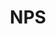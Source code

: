 ---
# This topic lives at
# https://digital.gov/topics/nps

# Topic Title
title: "NPS"

# description — keep it short and clear
summary: ""

# Weight
weight: 1

# For more information on managing topics,
# see https://github.com/GSA/digitalgov.gov/wiki/topics
---